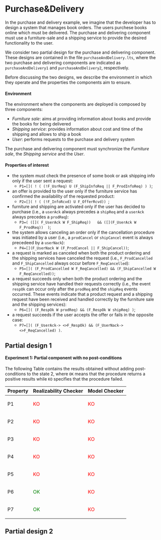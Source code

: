 # Purchase&Delivery

In the purchase and delivery example, we imagine that the developer has to design a system that manages book orders.
The users purchese books online which must be delivered.
The purchase and delivering component must use a furniture-sale and a shipping service to provide the desired functionality to the user.

We consider two partial design for the purchase and delivering component. 
These designs are contained in the file `purchaseAndDelivery.lts`, where the two purchase and delivering components are indicated as `purchaseAndDelivery1` and `purchaseAndDelivery2`, respectively.

Before discussing the two designs, we describe the environment in which they operate and the properties the components aim to ensure.

#### Environment
The environment where the components are deployed is composed by three components:
* *Furniture sale*: aims at providing information about books and provide the books for being delivered
* *Shipping service*: provides information about cost and time of the shipping and allows to ship a book
* *User*: performs requests to the purchase and delivery system

The purchase and delivering component must synchronize the *Furniture sale*, the *Shipping service* and the *User*.
#### Properties of interest

* the system must check the presence of some book or ask shipping info only if the user sent a request:
  * `P1=[]( ! ( (!F_UsrReq) U (F_ShipInfoReq || F_ProdInfoReq) ) )`;
* an offer is provided to the user only if the furniture service has confirmed the availability of the requested product:
  * `P2=[]( ! ( (!F_InfoRcvd) U F_OfferRcvd)) `;
* furniture and shipping are activated only if the user has decided to purchase (i.e., a `userAck` always precedes a `shipReq` and a `userAck` always precedes a `prodReq`):
  * `P3=( ([]( F_UserAck W F_ShipReq))   && ([](F_UserAck W F_ProdReq))  )`;
* the system allows canceling an order only if the cancellation procedure was initiated by a user (i.e., a `prodCancel` or `shipCancel` event is always precedeed by a `userNack`):
  * `P4=[](F_UserNack W (F_ProdCancel || F_ShipCancel))`;
* a request is marked as canceled when both the product ordering and the shipping services have canceled the request (i.e., `F_ProdCancelled` and `F_ShipCancelled` always occur before `F_ReqCancelled`):
  * `P5=[]( (F_ProdCancelled W F_ReqCancelled) && (F_ShipCancelled W F_ReqCancelled))`;
* a request succeeds only when both the product ordering and the shipping service have handled their requests correctly (i.e., the event `respOk` can occur only after the `prodReq` and the `shipReq` events occurred. These events indicate that a product request and a shipping request have been received and handled correctly by the furniture sale and the shipping services):
  * `P6=[]( (F_RespOk W prodReq) && (F_RespOk W shipReq) )`;
* a request succeeds if the user accepts the offer or fails in the opposite case:
  * `P7=[]( (F_UserAck-> <>F_RespOk) && (F_UserNack-> <>F_ReqCancelled) )`.

## Partial design 1


#### Experiment 1: Partial component with no post-conditions
The following Table contains the results obtained without adding post-conditions to the state 2, where `OK` means that the procedure returns a positive results while `KO` specifies that the procedure failed.

| Property | Realizability Checker | Model Checker |
| ---------|-----------------------|---------------|
| P1       |        <p style="color:red">KO</p>             |     <p style="color:red">KO</p>          |
| P2       |        <p style="color:red">KO</p>             |     <p style="color:red">KO</p>          |
| P3       |       <p style="color:red">KO</p>             |     <p style="color:red">KO</p>          |
| P4       |        <p style="color:red">KO</p>           |      <p style="color:red">KO</p>         |
| P5       |        <p style="color:red">KO</p>            |      <p style="color:red">KO</p>         |
| P6       |       <p style="color:green">OK</p>            |      <p style="color:red">KO</p>         |
| P7       |       <p style="color:green">OK</p>             |          <p style="color:red">KO</p>     |

## Partial design 2

